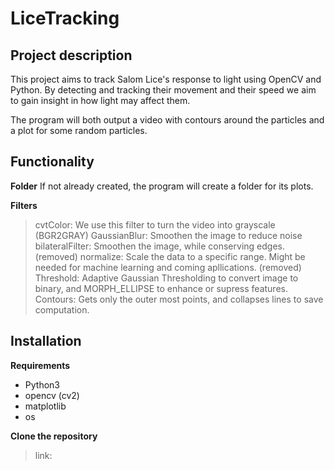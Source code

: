 # LiceTracking

## Project description
This project aims to track Salom Lice's response to light using OpenCV and Python. By detecting and tracking their movement and their speed we aim to gain insight in how light may affect them. 

The program will both output a video with contours around the particles and a plot for some random particles. 

## Functionality

**Folder**
If not already created, the program will create a folder for its plots.

**Filters**
> cvtColor: We use this filter to turn the video into grayscale (BGR2GRAY)
> GaussianBlur: Smoothen the image to reduce noise
> bilateralFilter: Smoothen the image, while conserving edges. (removed)
> normalize: Scale the data to a specific range. Might be needed for machine learning and coming apllications. (removed)
> Threshold: Adaptive Gaussian Thresholding to convert image to binary, and MORPH_ELLIPSE to enhance or supress features.
> Contours: Gets only the outer most points, and collapses lines to save computation.

## Installation
**Requirements**
- Python3
- opencv (cv2)
- matplotlib
- os

**Clone the repository**
> link: 

